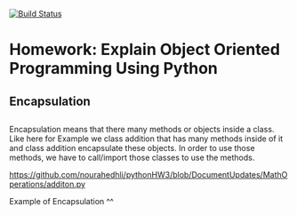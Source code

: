[![Build Status](https://travis-ci.com/nourahedhli/HW2.svg?branch=DocumentUpdates)](https://travis-ci.com/nourahedhli/HW2)

# Homework: Explain Object Oriented Programming Using Python
## Encapsulation

## 
Encapsulation means that there many methods or objects inside a class.
Like here for Example we class addition that has many methods inside of it
and class addition encapsulate these objects. In order to use those methods, we have to call/import those classes to use the methods.


https://github.com/nourahedhli/pythonHW3/blob/DocumentUpdates/MathOperations/additon.py

Example of Encapsulation  ^^ 

